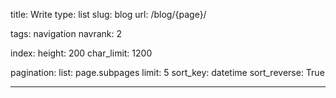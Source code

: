 title: Write
type: list
slug: blog
url: /blog/{page}/

tags: navigation
navrank: 2

index:
    height: 200
    char_limit: 1200

pagination:
    list: page.subpages
    limit: 5
    sort_key: datetime
    sort_reverse: True

---
